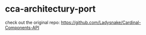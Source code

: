 # cca-architectury-port
check out the original repo: https://github.com/Ladysnake/Cardinal-Components-API
